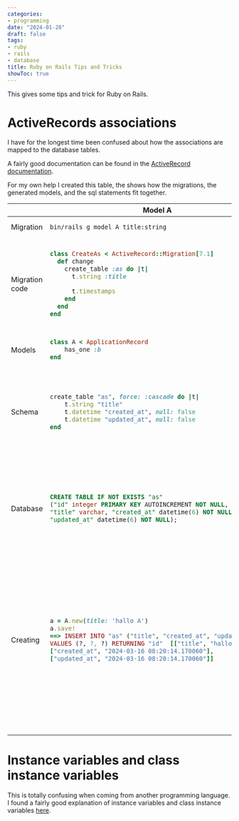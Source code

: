 ```yaml
---
categories:
- programming
date: "2024-01-28"
draft: false
tags:
- ruby
- rails
- database
title: Ruby on Rails Tips and Tricks
showToc: true
---
```


This gives some tips and trick for Ruby on Rails.


# ActiveRecords associations

I have for the longest time been confused about how the associations are mapped to the database tables. 

A fairly good documentation can be found in the [ActiveRecord documentation](https://apidock.com/rails/ActiveRecord/Associations/ClassMethods).

For my own help I created this table, the shows how the migrations, the generated models, and the sql statements fit together.


<table>
<thead>
  <tr>
    <th></th>
    <th>Model A</th>
    <th>Model B</th>
  </tr>
</thead>
<tbody>
<tr>
  <td>Migration</td>
  <td>

~~~
bin/rails g model A title:string
~~~
  </td>
  <td>
  
~~~
bin/rails g model B title:string a:references
~~~

  </td>
<tr>
  <td>Migration code</td>
  <td>

~~~ruby
class CreateAs < ActiveRecord::Migration[7.1]
  def change
    create_table :as do |t|
      t.string :title

      t.timestamps
    end
  end
end
~~~
  </td>
  <td>

~~~ruby
class CreateBs < ActiveRecord::Migration[7.1]
  def change
    create_table :bs do |t|
      t.string :title
      t.references :a, null: false, foreign_key: true

      t.timestamps
    end
  end
end
~~~
  </td>

<tr>
  <td>Models</td>
  <td>

~~~ruby
class A < ApplicationRecord
    has_one :b
end
~~~
  </td>
  <td>

~~~ruby
class B < ApplicationRecord
  belongs_to :a 
end
~~~
  </td>
</tr>

<tr>
<td>Schema</td>
<td>

~~~ruby
create_table "as", force: :cascade do |t|
    t.string "title"
    t.datetime "created_at", null: false
    t.datetime "updated_at", null: false
end
~~~
</td>
<td>

~~~ruby
create_table "bs", force: :cascade do |t|
    t.string "title"
    t.integer "a_id", null: false
    t.datetime "created_at", null: false
    t.datetime "updated_at", null: false
    t.index ["a_id"], name: "index_bs_on_a_id"
end

add_foreign_key "bs", "as"
~~~
</td>

</tr>

<tr>
<td>Database</td>
<td>

~~~sql
CREATE TABLE IF NOT EXISTS "as" 
("id" integer PRIMARY KEY AUTOINCREMENT NOT NULL, 
"title" varchar, "created_at" datetime(6) NOT NULL,
"updated_at" datetime(6) NOT NULL);
~~~
</td>
<td>

~~~sql
CREATE TABLE IF NOT EXISTS "bs" 
("id" integer PRIMARY KEY AUTOINCREMENT NOT NULL,
"title" varchar, "a_id" integer NOT NULL, 
"created_at" datetime(6) NOT NULL, 
"updated_at" datetime(6) NOT NULL, 
CONSTRAINT "fk_rails_ddf8c0c4b5"
FOREIGN KEY ("a_id")
  REFERENCES "as" ("id")
);
CREATE INDEX "index_bs_on_a_id" ON "bs" ("a_id");
~~~

The foreign key index is generated on the `belongs_to` class.

</td>
</tr>
<tr>
<td>Creating</td>
<td>

~~~ruby
a = A.new(title: 'hallo A')
a.save!
==> INSERT INTO "as" ("title", "created_at", "updated_at") 
VALUES (?, ?, ?) RETURNING "id"  [["title", "hallo A"], 
["created_at", "2024-03-16 08:20:14.170060"], 
["updated_at", "2024-03-16 08:20:14.170060"]]
~~~
</td>
<td>

~~~ruby
b = B.new(title: 'hallo B')
b.save!
==> `raise_validation_error': Validation failed: 
A must exist (ActiveRecord::RecordInvalid)
~~~

b must have an association to a when saving.

~~~ruby
b = B.new(title: 'hallo B', a: a)
b.save!
TRANSACTION (0.1ms)  begin transaction
B Create (2.9ms)  INSERT INTO "bs" 
("title", "a_id", "created_at", "updated_at") VALUES (?, ?, ?, ?) 
RETURNING "id"  [["title", "hallo B"], ["a_id", 4], 
["created_at", "2024-03-16 08:25:29.621566"], 
["updated_at", "2024-03-16 08:25:29.621566"]]
TRANSACTION (0.9ms)  commit transaction
~~~

This creates a and the associated b.
</td>
</tr>
<tr>

<td>

~~~ruby
~~~
</td>
</tr>
</tbody>
</table>



# Instance variables and class instance variables

This is totally confusing when coming from another programming language. I found a fairly good explanation of instance variables and class instance variables [here](https://fernandobasso.dev/ruby/classes-and-objects.html).


